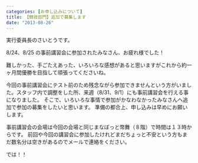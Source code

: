 ```yaml
---
categories: [お申し込みについて]
title: 【競技部門】追加で募集します
date: "2013-08-26"
---
```


実行委員長のさいとうです。

8/24、8/25 の事前講習会に参加されたみなさん、お疲れ様でした！

難しかった、手ごたえあった、いろいろな感想があると思いますがこれから約一ヶ月間優勝を目指して頑張ってくださいね。

今回の事前講習会にテスト前のため残念ながら参加できませんという方がいました。スタッフ内で調整をした所、来週（8/31、9/1）にも事前講習会を行える事になりました。
そこで、いろいろな事情で参加がかなわなかったみなさんへ追加で参加の募集をしたいと思います。
準備の都合上、申し込みは早めにお願いします。

事前講習会の会場は今回の会場と同じまなぼっと幣舞（８階）で時間は１３時からです。
前回や今回の講習会に参加したけれどまだちょっと不安という方もまだ数名分は空きがあるのでメールで連絡をください。

では！！
